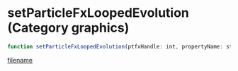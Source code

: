 # setParticleFxLoopedEvolution (Category graphics)

```js
function setParticleFxLoopedEvolution(ptfxHandle: int, propertyName: string, amount: number, Id: boolean): void
```

[filename](setParticleFxLoopedEvolution_m.md ':include')